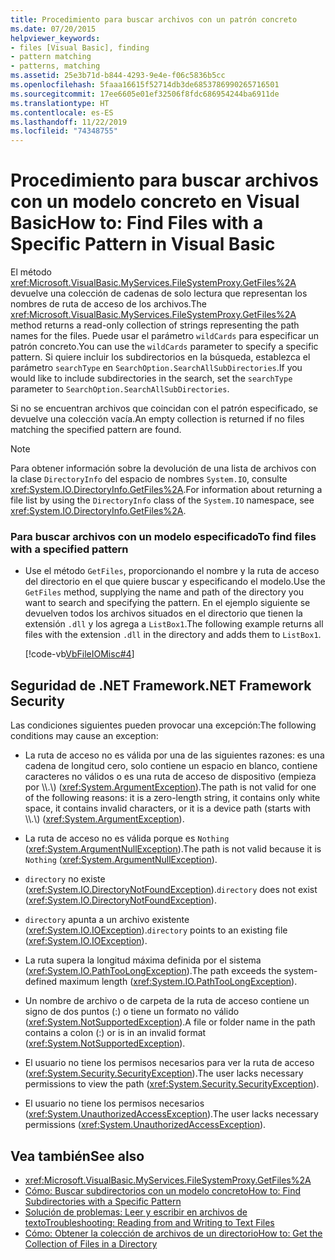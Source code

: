 ```yaml
---
title: Procedimiento para buscar archivos con un patrón concreto
ms.date: 07/20/2015
helpviewer_keywords:
- files [Visual Basic], finding
- pattern matching
- patterns, matching
ms.assetid: 25e3b71d-b844-4293-9e4e-f06c5836b5cc
ms.openlocfilehash: 5faaa16615f52714db3de6853786990265716501
ms.sourcegitcommit: 17ee6605e01ef32506f8fdc686954244ba6911de
ms.translationtype: HT
ms.contentlocale: es-ES
ms.lasthandoff: 11/22/2019
ms.locfileid: "74348755"
---
```

# <a name="how-to-find-files-with-a-specific-pattern-in-visual-basic"></a><span data-ttu-id="364ac-102">Procedimiento para buscar archivos con un modelo concreto en Visual Basic</span><span class="sxs-lookup"><span data-stu-id="364ac-102">How to: Find Files with a Specific Pattern in Visual Basic</span></span>

<span data-ttu-id="364ac-103">El método <xref:Microsoft.VisualBasic.MyServices.FileSystemProxy.GetFiles%2A> devuelve una colección de cadenas de solo lectura que representan los nombres de ruta de acceso de los archivos.</span><span class="sxs-lookup"><span data-stu-id="364ac-103">The <xref:Microsoft.VisualBasic.MyServices.FileSystemProxy.GetFiles%2A> method returns a read-only collection of strings representing the path names for the files.</span></span> <span data-ttu-id="364ac-104">Puede usar el parámetro `wildCards` para especificar un patrón concreto.</span><span class="sxs-lookup"><span data-stu-id="364ac-104">You can use the `wildCards` parameter to specify a specific pattern.</span></span> <span data-ttu-id="364ac-105">Si quiere incluir los subdirectorios en la búsqueda, establezca el parámetro `searchType` en `SearchOption.SearchAllSubDirectories`.</span><span class="sxs-lookup"><span data-stu-id="364ac-105">If you would like to include subdirectories in the search, set the `searchType` parameter to `SearchOption.SearchAllSubDirectories`.</span></span>  
  
 <span data-ttu-id="364ac-106">Si no se encuentran archivos que coincidan con el patrón especificado, se devuelve una colección vacía.</span><span class="sxs-lookup"><span data-stu-id="364ac-106">An empty collection is returned if no files matching the specified pattern are found.</span></span>  
  
> [!NOTE]
> <span data-ttu-id="364ac-107">Para obtener información sobre la devolución de una lista de archivos con la clase `DirectoryInfo` del espacio de nombres `System.IO`, consulte <xref:System.IO.DirectoryInfo.GetFiles%2A>.</span><span class="sxs-lookup"><span data-stu-id="364ac-107">For information about returning a file list by using the `DirectoryInfo` class of the `System.IO` namespace, see <xref:System.IO.DirectoryInfo.GetFiles%2A>.</span></span>  
  
### <a name="to-find-files-with-a-specified-pattern"></a><span data-ttu-id="364ac-108">Para buscar archivos con un modelo especificado</span><span class="sxs-lookup"><span data-stu-id="364ac-108">To find files with a specified pattern</span></span>  
  
- <span data-ttu-id="364ac-109">Use el método `GetFiles`, proporcionando el nombre y la ruta de acceso del directorio en el que quiere buscar y especificando el modelo.</span><span class="sxs-lookup"><span data-stu-id="364ac-109">Use the `GetFiles` method, supplying the name and path of the directory you want to search and specifying the pattern.</span></span> <span data-ttu-id="364ac-110">En el ejemplo siguiente se devuelven todos los archivos situados en el directorio que tienen la extensión `.dll` y los agrega a `ListBox1`.</span><span class="sxs-lookup"><span data-stu-id="364ac-110">The following example returns all files with the extension `.dll` in the directory and adds them to `ListBox1`.</span></span>  
  
     [!code-vb[VbFileIOMisc#4](~/samples/snippets/visualbasic/VS_Snippets_VBCSharp/VbFileIOMisc/VB/Class1.vb#4)]  
  
## <a name="net-framework-security"></a><span data-ttu-id="364ac-111">Seguridad de .NET Framework</span><span class="sxs-lookup"><span data-stu-id="364ac-111">.NET Framework Security</span></span>  

 <span data-ttu-id="364ac-112">Las condiciones siguientes pueden provocar una excepción:</span><span class="sxs-lookup"><span data-stu-id="364ac-112">The following conditions may cause an exception:</span></span>  
  
- <span data-ttu-id="364ac-113">La ruta de acceso no es válida por una de las siguientes razones: es una cadena de longitud cero, solo contiene un espacio en blanco, contiene caracteres no válidos o es una ruta de acceso de dispositivo (empieza por \\\\.\\) (<xref:System.ArgumentException>).</span><span class="sxs-lookup"><span data-stu-id="364ac-113">The path is not valid for one of the following reasons: it is a zero-length string, it contains only white space, it contains invalid characters, or it is a device path (starts with \\\\.\\) (<xref:System.ArgumentException>).</span></span>  
  
- <span data-ttu-id="364ac-114">La ruta de acceso no es válida porque es `Nothing` (<xref:System.ArgumentNullException>).</span><span class="sxs-lookup"><span data-stu-id="364ac-114">The path is not valid because it is `Nothing` (<xref:System.ArgumentNullException>).</span></span>  
  
- <span data-ttu-id="364ac-115">`directory` no existe (<xref:System.IO.DirectoryNotFoundException>).</span><span class="sxs-lookup"><span data-stu-id="364ac-115">`directory` does not exist (<xref:System.IO.DirectoryNotFoundException>).</span></span>  
  
- <span data-ttu-id="364ac-116">`directory` apunta a un archivo existente (<xref:System.IO.IOException>).</span><span class="sxs-lookup"><span data-stu-id="364ac-116">`directory` points to an existing file (<xref:System.IO.IOException>).</span></span>  
  
- <span data-ttu-id="364ac-117">La ruta supera la longitud máxima definida por el sistema (<xref:System.IO.PathTooLongException>).</span><span class="sxs-lookup"><span data-stu-id="364ac-117">The path exceeds the system-defined maximum length (<xref:System.IO.PathTooLongException>).</span></span>  
  
- <span data-ttu-id="364ac-118">Un nombre de archivo o de carpeta de la ruta de acceso contiene un signo de dos puntos (:) o tiene un formato no válido (<xref:System.NotSupportedException>).</span><span class="sxs-lookup"><span data-stu-id="364ac-118">A file or folder name in the path contains a colon (:) or is in an invalid format (<xref:System.NotSupportedException>).</span></span>  
  
- <span data-ttu-id="364ac-119">El usuario no tiene los permisos necesarios para ver la ruta de acceso (<xref:System.Security.SecurityException>).</span><span class="sxs-lookup"><span data-stu-id="364ac-119">The user lacks necessary permissions to view the path (<xref:System.Security.SecurityException>).</span></span>  
  
- <span data-ttu-id="364ac-120">El usuario no tiene los permisos necesarios (<xref:System.UnauthorizedAccessException>).</span><span class="sxs-lookup"><span data-stu-id="364ac-120">The user lacks necessary permissions (<xref:System.UnauthorizedAccessException>).</span></span>  
  
## <a name="see-also"></a><span data-ttu-id="364ac-121">Vea también</span><span class="sxs-lookup"><span data-stu-id="364ac-121">See also</span></span>

- <xref:Microsoft.VisualBasic.MyServices.FileSystemProxy.GetFiles%2A>
- [<span data-ttu-id="364ac-122">Cómo: Buscar subdirectorios con un modelo concreto</span><span class="sxs-lookup"><span data-stu-id="364ac-122">How to: Find Subdirectories with a Specific Pattern</span></span>](../../../../visual-basic/developing-apps/programming/drives-directories-files/how-to-find-subdirectories-with-a-specific-pattern.md)
- [<span data-ttu-id="364ac-123">Solución de problemas: Leer y escribir en archivos de texto</span><span class="sxs-lookup"><span data-stu-id="364ac-123">Troubleshooting: Reading from and Writing to Text Files</span></span>](../../../../visual-basic/developing-apps/programming/drives-directories-files/troubleshooting-reading-from-and-writing-to-text-files.md)
- [<span data-ttu-id="364ac-124">Cómo: Obtener la colección de archivos de un directorio</span><span class="sxs-lookup"><span data-stu-id="364ac-124">How to: Get the Collection of Files in a Directory</span></span>](../../../../visual-basic/developing-apps/programming/drives-directories-files/how-to-get-the-collection-of-files-in-a-directory.md)
